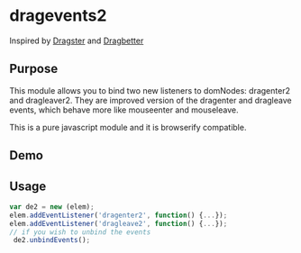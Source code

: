 # dragevents2

Inspired by [Dragster](https://github.com/bensmithett/dragster)
and [Dragbetter](https://github.com/lolmaus/jquery.dragbetter)

## Purpose

This module allows you to bind two new listeners to domNodes: dragenter2 and dragleaver2.
They are improved version of the dragenter and dragleave events, which behave more like mouseenter and mouseleave.

This is a pure javascript module and it is browserify compatible.

## Demo

## Usage

```javascript
var de2 = new (elem);
elem.addEventListener('dragenter2', function() {...});
elem.addEventListener('dragleave2', function() {...});
// if you wish to unbind the events
 de2.unbindEvents();
```